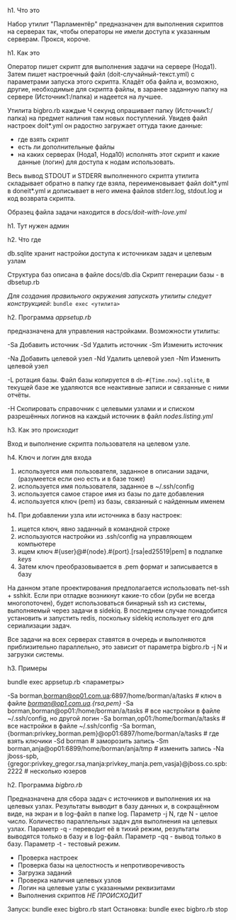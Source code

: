 h1. Что это

Набор утилит "Парламентёр" предназначен для выполнения скриптов на серверах так, чтобы операторы не имели доступа к указанным серверам. Прокся, короче.

h1. Как это

Оператор пишет скрипт для выполнения задачи на сервере (Нода1). Затем пишет настроечный файл (doit-случайный-текст.yml) с параметрами запуска этого скрипта. Кладёт оба файла и, возможно, другие, необходимые для скрипта файлы, в заранее заданную папку на сервере (Источник1:/папка) и надеется на лучшее.

Утилита bigbro.rb каждые Ч секунд опрашивает папку (Источник1:/папка) на предмет наличия там новых поступлений. Увидев файл настроек doit*.yml он радостно загружает оттуда такие данные: 
* где взять скрипт
* есть ли дополнительные файлы
* на каких серверах (Нода1, Нода10) исполнять этот скрипт и какие данные (логин) для доступа к нодам использовать.

Весь вывод STDOUT и STDERR выполненного скрипта утилита складывает обратно в папку где взяла, переименовывает файл doit*.yml в doneit*.yml и дописывает в него имена файлов stderr.log, stdout.log и код возврата скрипта.

Образец файла задачи находится в *docs/doit-with-love.yml*

h1. Тут нужен админ

h2. Что где

db.sqlite хранит настройки доступа к источникам задач и целевым узлам

Структура баз описана в файле docs/db.dia
Скрипт генерации базы - в dbsetup.rb

*Для создания правильного окружения запускать утилиты следует конструкцией*: ```bundle exec <утилита>```

h2. Программа *appsetup.rb*

предназначена для управления настройками.
Возможности утилиты:

-Sa Добавить источник
-Sd Удалить источник
-Sm Изменить источник

-Na Добавить целевой узел
-Nd Удалить целевой узел
-Nm Изменить целевой узел

-L ротация базы. Файл базы копируется в ```db-#{Time.now}.sqlite```, в текущей базе же
   удаляются все неактивные записи и связанные с ними отчёты.

-H Скопировать справочник с целевыми узлами и и списком разрешённых логинов на каждый источник
   в файл *nodes.listing.yml*

h3. Как это происходит

Вход и выполнение скрипта пользователя на целевом узле.

h4. Ключ и логин для входа

1. используется имя пользователя, заданное в описании задачи, (разумеется если оно есть и в базе тоже)
2. используется имя пользователя, заданное в ~/.ssh/config
3. используется самое старое имя из базы по дате добавления
4. используется ключ (pem) из базы, связанный с найденным именем

h4. При добавлении узла или источника в базу настроек:

1. ищется ключ, явно заданный в командной строке
2. используются настройки из .ssh/config на управляющем компьютере
3. ищем ключ #{user}@#{node}.#{port}.[rsa|ed25519|pem] в подпапке *keys*
4. Затем ключ преобразовывается в .pem формат и записывается в базу

На данном этапе проектирования предполагается использовать net-ssh + sshkit.
Если при отладке возникнут какие-то сбои (руби не всегда многопоточен), будет использоваться бинарный ssh из системы, выполняемый через задачи в sidekiq. В последнем случае понадобится установить и запустить redis, поскольку sidekiq использует его для сериализации задач.

Все задачи на всех серверах ставятся в очередь и выполняются приблизительно параллельно, это зависит от параметра bigbro.rb -j N и загрузки системы.

h3. Примеры

  bundle exec appsetup.rb <параметры>

  -Sa borman,borman@op01.com.ua:6897/home/borman/a/tasks # ключ в файле *borman@op1.com.ua.{rsa,pem}*
  -Sa borman,borman@op01:/home/borman/a/tasks            # все настройки в файле ~/.ssh/config, но другой логин
  -Sa borman,op01:/home/borman/a/tasks                   # все настройки в файле ~/.ssh/config
  -Sa borman,{borman:privkey_borman.pem}@op01:6897/home/borman/a/tasks # где взять ключики
  -Sd borman                                             # заморозить запись
  -Sm borman,anja@op01:6899/home/borman/anja/tmp         # изменить запись
  -Na jboss-spb,{gregor:privkey_gregor.rsa,manja:privkey_manja.pem,vasja}@jboss.co.spb:2222 # несколько юзеров

h2. Программа *bigbro.rb*

Предназначена для сбора задач с источников и выполнения их на целевых узлах.
Результаты выводит в базу данных и, в сокращённом виде, на экран и в log-файл в папке log.
Параметр -j N, где N - целое число. Количество параллельных задач для выполнения на целевых узлах.
Параметр -q - переводит её в тихий режим, результаты выводятся только в базу и в log-файл.
Параметр -qq - вывод только в базу.
Параметр -t - тестовый режим.
* Проверка настроек
* Проверка базы на целостность и непротиворечивость
* Загрузка заданий
* Проверка наличия целевых узлов
* Логин на целевые узлы с указанными реквизитами
* Выполнения скриптов *НЕ ПРОИСХОДИТ*

Запуск: bundle exec bigbro.rb start
Остановка: bundle exec bigbro.rb stop
